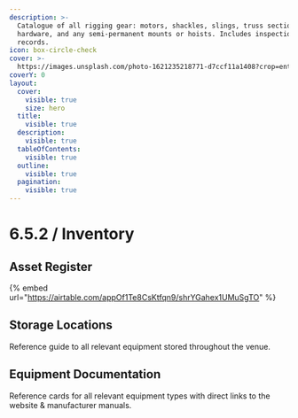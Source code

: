 ```yaml
---
description: >-
  Catalogue of all rigging gear: motors, shackles, slings, truss sections,
  hardware, and any semi-permanent mounts or hoists. Includes inspection
  records.
icon: box-circle-check
cover: >-
  https://images.unsplash.com/photo-1621235218771-d7ccf11a1408?crop=entropy&cs=srgb&fm=jpg&ixid=M3wxOTcwMjR8MHwxfHNlYXJjaHwyfHxzdGFnZSUyMHRydXNzfGVufDB8fHx8MTc0Njc2MzcyN3ww&ixlib=rb-4.1.0&q=85
coverY: 0
layout:
  cover:
    visible: true
    size: hero
  title:
    visible: true
  description:
    visible: true
  tableOfContents:
    visible: true
  outline:
    visible: true
  pagination:
    visible: true
---
```


# 6.5.2 / Inventory

## Asset Register

{% embed url="https://airtable.com/appOf1Te8CsKtfqn9/shrYGahex1UMuSgTO" %}

## Storage Locations

Reference guide to all relevant equipment stored throughout the venue.

## Equipment Documentation

Reference cards for all relevant equipment types with direct links to the website & manufacturer manuals.
